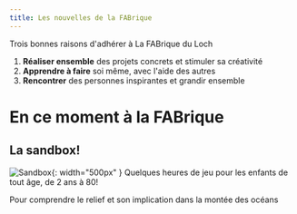 ```yaml
---
title: Les nouvelles de la FABrique
---
```

Trois bonnes raisons d'adhérer à La FABrique du Loch
1. **Réaliser ensemble** des projets concrets et stimuler sa créativité
2. **Apprendre à faire** soi même, avec l'aide des autres
3. **Rencontrer** des personnes inspirantes et grandir ensemble

# En ce moment à la FABrique

## La **sandbox**!

![Sandbox](assets/images/sandbox/Sandbox.jpg){: width="500px" }
Quelques heures de jeu pour les enfants de tout âge, de 2 ans à 80!

Pour comprendre le relief et son implication dans la montée des océans

